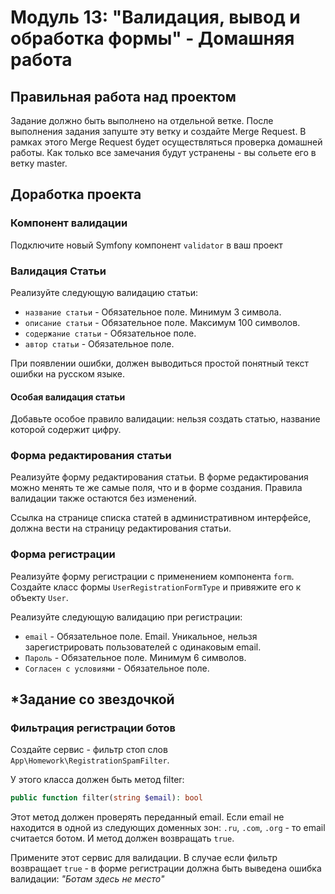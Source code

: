 # Модуль 13: "Валидация, вывод и обработка формы" - Домашняя работа

## Правильная работа над проектом

Задание должно быть выполнено на отдельной ветке. После выполнения задания запуште эту ветку и создайте Merge Request. В рамках этого Merge Request будет осуществляться проверка домашней работы. Как только все замечания будут устранены - вы сольете его в ветку master.

## Доработка проекта

### Компонент валидации
Подключите новый Symfony компонент `validator` в ваш проект

### Валидация Статьи
Реализуйте следующую валидацию статьи:
- `название статьи` - Обязательное поле. Минимум 3 символа.
- `описание статьи` - Обязательное поле. Максимум 100 символов.
- `содержание статьи` - Обязательное поле.
- `автор статьи` - Обязательное поле.

При появлении ошибки, должен выводиться простой понятный текст ошибки на русском языке.

#### Особая валидация статьи
Добавьте особое правило валидации: нельзя создать статью, название которой содержит цифру. 

### Форма редактирования статьи
Реализуйте форму редактирования статьи. В форме редактирования можно менять те же самые поля, что и в форме создания. Правила валидации также остаются без изменений.

Ссылка на странице списка статей в административном интерфейсе, должна вести на страницу редактирования статьи.

### Форма регистрации
Реализуйте форму регистрации с применением компонента `form`. Создайте класс формы `UserRegistrationFormType` и привяжите его к объекту `User`.

Реализуйте следующую валидацию при регистрации:
- `email` - Обязательное поле. Email. Уникальное, нельзя зарегистрировать пользователей с одинаковым email.
- `Пароль` - Обязательное поле. Минимум 6 символов.
- `Согласен с условиями` - Обязательное поле.

## *Задание со звездочкой
### Фильтрация регистрации ботов
Создайте сервис - фильтр стоп слов `App\Homework\RegistrationSpamFilter`.

У этого класса должен быть метод filter:
```php
public function filter(string $email): bool 
```

Этот метод должен проверять переданный email. Если email не находится в одной из следующих доменных зон: `.ru`, `.com`, `.org` - то email считается ботом. И метод должен возвращать `true`.

Примените этот сервис для валидации. В случае если фильтр возвращает `true` - в форме регистрации должна быть выведена ошибка валидации: *"Ботам здесь не место"* 
